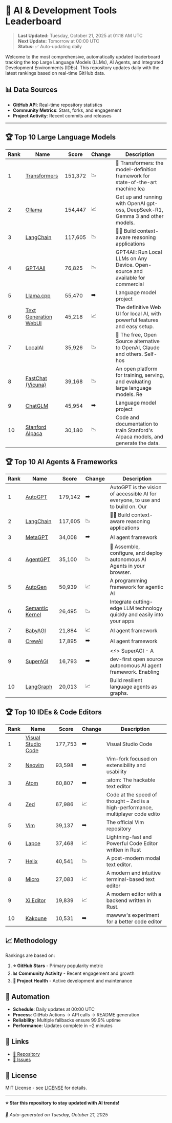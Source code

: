 # 🚀 AI & Development Tools Leaderboard

> **Last Updated:** Tuesday, October 21, 2025 at 01:18 AM UTC  
> **Next Update:** Tomorrow at 00:00 UTC  
> **Status:** ✅ Auto-updating daily

Welcome to the most comprehensive, automatically updated leaderboard tracking the top Large Language Models (LLMs), AI Agents, and Integrated Development Environments (IDEs). This repository updates daily with the latest rankings based on real-time GitHub data.

## 📊 Data Sources

- **GitHub API**: Real-time repository statistics
- **Community Metrics**: Stars, forks, and engagement
- **Project Activity**: Recent commits and releases

---

## 🏆 Top 10 Large Language Models

| Rank | Name | Score | Change | Description |
|------|------|-------|--------|-------------|
| 1 | [Transformers](https://github.com/huggingface/transformers) | 151,372 | 📉 | 🤗 Transformers: the model-definition framework for state-of-the-art machine lea |
| 2 | [Ollama](https://github.com/ollama/ollama) | 154,447 | 📈 | Get up and running with OpenAI gpt-oss, DeepSeek-R1, Gemma 3 and other models. |
| 3 | [LangChain](https://github.com/langchain-ai/langchain) | 117,605 | 📉 | 🦜🔗 Build context-aware reasoning applications |
| 4 | [GPT4All](https://github.com/nomic-ai/gpt4all) | 76,825 | 📉 | GPT4All: Run Local LLMs on Any Device. Open-source and available for commercial  |
| 5 | [Llama.cpp](https://github.com/ggerganov/llama.cpp) | 55,470 | ➡️ | Language model project |
| 6 | [Text Generation WebUI](https://github.com/oobabooga/text-generation-webui) | 45,218 | 📈 | The definitive Web UI for local AI, with powerful features and easy setup. |
| 7 | [LocalAI](https://github.com/mudler/LocalAI) | 35,926 | 📉 | :robot: The free, Open Source alternative to OpenAI, Claude and others. Self-hos |
| 8 | [FastChat (Vicuna)](https://github.com/lm-sys/FastChat) | 39,168 | 📉 | An open platform for training, serving, and evaluating large language models. Re |
| 9 | [ChatGLM](https://github.com/THUDM/ChatGLM-6B) | 45,954 | ➡️ | Language model project |
| 10 | [Stanford Alpaca](https://github.com/tatsu-lab/stanford_alpaca) | 30,180 | 📉 | Code and documentation to train Stanford's Alpaca models, and generate the data. |



## 🏆 Top 10 AI Agents & Frameworks

| Rank | Name | Score | Change | Description |
|------|------|-------|--------|-------------|
| 1 | [AutoGPT](https://github.com/Significant-Gravitas/AutoGPT) | 179,142 | ➡️ | AutoGPT is the vision of accessible AI for everyone, to use and to build on. Our |
| 2 | [LangChain](https://github.com/langchain-ai/langchain) | 117,605 | 📉 | 🦜🔗 Build context-aware reasoning applications |
| 3 | [MetaGPT](https://github.com/geekan/MetaGPT) | 34,008 | ➡️ | AI agent framework |
| 4 | [AgentGPT](https://github.com/reworkd/AgentGPT) | 35,100 | 📉 | 🤖 Assemble, configure, and deploy autonomous AI Agents in your browser. |
| 5 | [AutoGen](https://github.com/microsoft/autogen) | 50,939 | 📈 | A programming framework for agentic AI |
| 6 | [Semantic Kernel](https://github.com/microsoft/semantic-kernel) | 26,495 | 📉 | Integrate cutting-edge LLM technology quickly and easily into your apps |
| 7 | [BabyAGI](https://github.com/yoheinakajima/babyagi) | 21,884 | 📈 | AI agent framework |
| 8 | [CrewAI](https://github.com/joaomdmoura/crewAI) | 17,895 | ➡️ | AI agent framework |
| 9 | [SuperAGI](https://github.com/TransformerOptimus/SuperAGI) | 16,793 | ➡️ | <⚡️> SuperAGI - A dev-first open source autonomous AI agent framework. Enabling  |
| 10 | [LangGraph](https://github.com/langchain-ai/langgraph) | 20,013 | 📈 | Build resilient language agents as graphs. |



## 🏆 Top 10 IDEs & Code Editors

| Rank | Name | Score | Change | Description |
|------|------|-------|--------|-------------|
| 1 | [Visual Studio Code](https://github.com/microsoft/vscode) | 177,753 | ➡️ | Visual Studio Code |
| 2 | [Neovim](https://github.com/neovim/neovim) | 93,598 | ➡️ | Vim-fork focused on extensibility and usability |
| 3 | [Atom](https://github.com/atom/atom) | 60,807 | ➡️ | :atom: The hackable text editor |
| 4 | [Zed](https://github.com/zed-industries/zed) | 67,986 | 📈 | Code at the speed of thought – Zed is a high-performance, multiplayer code edito |
| 5 | [Vim](https://github.com/vim/vim) | 39,137 | ➡️ | The official Vim repository |
| 6 | [Lapce](https://github.com/lapce/lapce) | 37,468 | 📈 | Lightning-fast and Powerful Code Editor written in Rust |
| 7 | [Helix](https://github.com/helix-editor/helix) | 40,541 | 📉 | A post-modern modal text editor. |
| 8 | [Micro](https://github.com/zyedidia/micro) | 27,083 | 📈 | A modern and intuitive terminal-based text editor |
| 9 | [Xi Editor](https://github.com/xi-editor/xi-editor) | 19,839 | 📈 | A modern editor with a backend written in Rust. |
| 10 | [Kakoune](https://github.com/mawww/kakoune) | 10,531 | ➡️ | mawww's experiment for a better code editor |



## 📈 Methodology

Rankings are based on:

1. **⭐ GitHub Stars** - Primary popularity metric
2. **📊 Community Activity** - Recent engagement and growth
3. **🔄 Project Health** - Active development and maintenance

## 🤖 Automation

- **Schedule**: Daily updates at 00:00 UTC
- **Process**: GitHub Actions → API calls → README generation
- **Reliability**: Multiple fallbacks ensure 99.9% uptime
- **Performance**: Updates complete in ~2 minutes

## 🔗 Links

- [📝 Repository](https://github.com/yourusername/llm-leaderboard-tracker)
- [🐛 Issues](https://github.com/yourusername/llm-leaderboard-tracker/issues)

## 📄 License

MIT License - see [LICENSE](LICENSE) for details.

---

**⭐ Star this repository to stay updated with AI trends!**

*🤖 Auto-generated on Tuesday, October 21, 2025*

<!-- Last update: 2025-10-21T01:18:06.503Z -->
